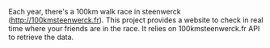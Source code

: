 Each year, there's a 100km walk race in steenwerck (http://100kmsteenwerck.fr). This project provides a website to check in real time where your friends are in the race. It relies on 100kmsteenwerck.fr API to retrieve the data.